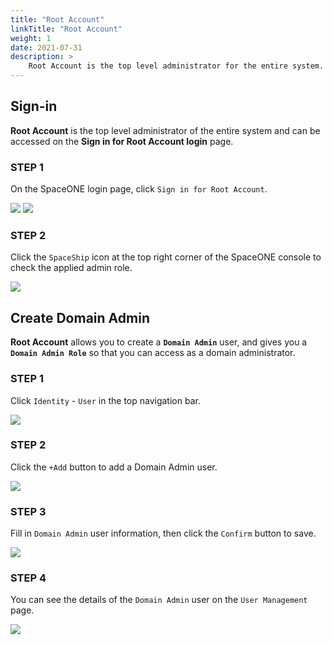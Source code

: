 ```yaml
---
title: "Root Account"
linkTitle: "Root Account"
weight: 1
date: 2021-07-31
description: >
    Root Account is the top level administrator for the entire system.
---
```


## Sign-in
**Root Account** is the top level administrator of the entire system and can be accessed on the **Sign in for Root Account login** page.

### STEP 1
On the SpaceONE login page, click `Sign in for Root Account`.
<!-- **`Root Account`**는 시스템 전체에 대한 최상위 관리자로서, **`Sign in for Root Account`** 로그인 페이지를 통해 접속 가능합니다.
**STEP 1: SpaceONE 에 접속한  , `Sign in for Root Account`  로 Sign-in 합니다.** -->
![](/docs/guides/admin_guide/getting-started/root-account_img/root-account_img_01.png)
![](/docs/guides/admin_guide/getting-started/root-account_img/root-account_img_02.png)

### STEP 2
Click the `SpaceShip` icon at the top right corner of the SpaceONE console to check the applied admin role.
<!-- **STEP 2: SpaceONE console 의 우측 상단의 `SpaceShip` 아이콘을 클릭해 적용된 admin role을 확인합니다.** -->
![](/docs/guides/admin_guide/getting-started/root-account_img/root-account_img_03.png)

## Create Domain Admin
**Root Account** allows you to create a **`Domain Admin`** user, and gives you a **`Domain Admin Role`** so that you can access as a domain administrator.

### STEP 1
Click `Identity` - `User` in the top navigation bar. 
<!-- **Root Account** 의 역할은  **`Domain Admin`**  관리자 User를 생성하고,  **`Domain Admin Role`** 을 부여해  관리자가 접속할 수 있도록 지원하는 것입니다.
**STEP 1: 상단 navigation의 `Identity` - `User` 를 클릭합니다.**  -->
![](/docs/guides/admin_guide/getting-started/root-account_img/root-account_img_04.png)

### STEP 2
Click the `+Add` button to add a Domain Admin user.
<!-- **STEP 2:  `+Add` 버튼을 클릭해 Domain Admin 사용자를 추가합니다.** -->
![](/docs/guides/admin_guide/getting-started/root-account_img/root-account_img_05.png)

### STEP 3
Fill in `Domain Admin` user information, then click the `Confirm` button to save.
<!-- **STEP 3: `Domain Admin` 사용자 정보를 추가한 후,`Confirm` 버튼을 눌러 저장합니다.**  -->
![](/docs/guides/admin_guide/getting-started/root-account_img/root-account_img_06.png)

### STEP 4
You can see the details of the `Domain Admin` user on the `User Management` page.
<!-- **STEP 4: 상단의`Identity` - `User` 에서  적용된 내용을 확인할 수 있습니다.** -->
![](/docs/guides/admin_guide/getting-started/root-account_img/root-account_img_07.png)